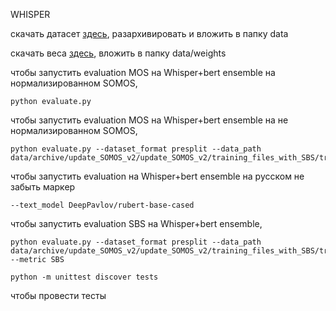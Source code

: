 WHISPER

скачать датасет [здесь](https://kaggle.com/datasets/16e7fa2cdadd946fb5c4e8b9ef9888a2b385acc2e5709be8c3d487695f7f0801), разархивировать и вложить в папку data

скачать веса [здесь](https://drive.google.com/file/d/152FBgvGR7o-Au17gbd80RCtLuGDXWvfZ/view?usp=sharing), вложить в папку data/weights

чтобы запустить evaluation MOS на Whisper+bert ensemble на нормализированном SOMOS,

```
python evaluate.py 
```

чтобы запустить evaluation MOS на Whisper+bert ensemble на не нормализированном SOMOS,

```
python evaluate.py --dataset_format presplit --data_path data/archive/update_SOMOS_v2/update_SOMOS_v2/training_files_with_SBS/training_files/full/valid_mos_list.txt
```

чтобы запустить evaluation на Whisper+bert ensemble на русском не забыть маркер 

```
--text_model DeepPavlov/rubert-base-cased
```

чтобы запустить evaluation SBS на Whisper+bert ensemble,

```
python evaluate.py --dataset_format presplit --data_path data/archive/update_SOMOS_v2/update_SOMOS_v2/training_files_with_SBS/training_files/full/valid_mos_list.txt --metric SBS  
```

```
python -m unittest discover tests
```
чтобы провести тесты
